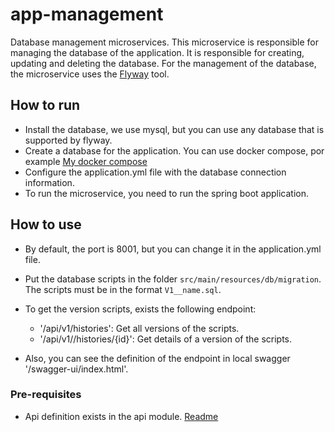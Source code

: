 # app-management
Database management microservices.
This microservice is responsible for managing the database of the application. 
It is responsible for creating, updating and deleting the database.
For the management of the database, the microservice uses the [Flyway](https://flywaydb.org/) tool.

## How to run
- Install the database, we use mysql, but you can use any database that is supported by flyway.
- Create a database for the application. You can use docker compose, por example [My docker compose](https://github.com/ANGELVBR/my-core/blob/main/myApp/docker/docker-compose.yml)
- Configure the application.yml file with the database connection information.
- To run the microservice, you need to run the spring boot application.

## How to use
- By default, the port is 8001, but you can change it in the application.yml file.
- Put the database scripts in the folder `src/main/resources/db/migration`. The scripts must be in the format `V1__name.sql`.
- To get the version scripts, exists the following endpoint:
    * '/api/v1/histories': Get all versions of the scripts.
    * '/api/v1//histories/{id}': Get details of a version of the scripts.
  
- Also, you can see the definition of the endpoint in local swagger '/swagger-ui/index.html'.

### Pre-requisites
- Api definition exists in the api module. [Readme](../ms-api/README.md)





 
